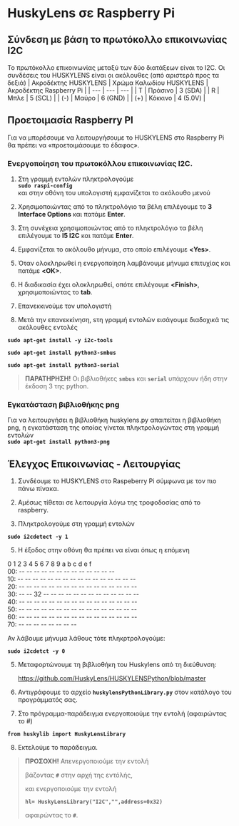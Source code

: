 # HuskyLens σε Raspberry Pi

## Σύνδεση με βάση το πρωτόκολλο επικοινωνίας I2C
Το πρωτόκολλο επικοινωνίας μεταξύ των δύο διατάξεων είναι το I2C.
Οι συνδέσεις του HUSKYLENS είναι οι ακόλουθες (από αριστερά προς τα δεξιά)
| Ακροδέκτης HUSKYLENS	| Χρώμα Καλωδίου HUSKYLENS | Ακροδέκτης Raspberry Pi |
| --- | --- |  --- |
| Τ	| Πράσινο | 3 (SDA) |
| R	| Μπλε | 5 (SCL) |
| (-)	| Μαύρο | 6 (GND) |
| (+)	| Κόκκινο | 4 (5.0V) |

## Προετοιμασία Raspberry PI
Για να μπορέσουμε να λειτουργήσουμε το HUSKYLENS στο Raspberry Pi θα πρέπει να «προετοιμάσουμε το έδαφος».

### Ενεργοποίηση του πρωτοκόλλου επικοινωνίας I2C.
1.	Στη γραμμή εντολών πληκτρολογούμε \
**`sudo raspi-config`**\
και στην οθόνη του υπολογιστή εμφανίζεται το ακόλουθο μενού
 
2.	Χρησιμοποιώντας από το πληκτρολόγιο τα βέλη επιλέγουμε το **3  Interface Options** και πατάμε **Enter**.
 
3.	Στη συνέχεια χρησιμοποιώντας από το πληκτρολόγιο τα βέλη επιλέγουμε το **Ι5  I2C** και πατάμε **Enter**.
 
4.	Εμφανίζεται το ακόλουθο μήνυμα, στο οποίο επιλέγουμε **\<Yes\>**.
 
5.	Όταν ολοκληρωθεί η ενεργοποίηση λαμβάνουμε μήνυμα επιτυχίας και πατάμε **\<OK\>**.
 
6.	Η διαδικασία έχει ολοκληρωθεί, οπότε επιλέγουμε **\<Finish\>**, χρησιμοποιώντας το **tab**.
 
7.	Επανεκκινούμε τον υπολογιστή

8.	Μετά την επανεκκίνηση, sτη γραμμή εντολών εισάγουμε διαδοχικά τις ακόλουθες εντολές

**`sudo apt-get install -y i2c-tools`**

**`sudo apt-get install python3-smbus`** 

**`sudo apt-get install python3-serial`** 

> **ΠΑΡΑΤΗΡΗΣΗ!** Οι βιβλιοθήκες **`smbus`** και **`serial`** υπάρχουν ήδη στην έκδοση 3 της python.

### Εγκατάσταση βιβλιοθήκης png
Για να λειτουργήσει η βιβλιοθήκη huskylens.py απαιτείται η βιβλιοθήκη png, η εγκατάσταση της οποίας γίνεται πληκτρολογώντας στη γραμμή εντολών\
**`sudo apt-get install python3-png`**

## Έλεγχος Επικοινωνίας - Λειτουργίας
1.	Συνδέουμε το HUSKYLENS στο Raspeberry Pi σύμφωνα με τον πιο πάνω πίνακα.

2.	Αμέσως τίθεται σε λειτουργία λόγω της τροφοδοσίας από το raspberry.

3.	Πληκτρολογούμε στη γραμμή εντολών

   **`sudo i2cdetect -y 1`**
  	
5.	Η έξοδος στην οθόνη θα πρέπει να είναι όπως η επόμενη

0  1  2  3  4  5  6  7  8  9  a  b  c  d  e  f\
00:          -- -- -- -- -- -- -- -- -- -- -- -- --\
10: -- -- -- -- -- -- -- -- -- -- -- -- -- -- -- --\
20: -- -- -- -- -- -- -- -- -- -- -- -- -- -- -- --\
30: -- -- 32 -- -- -- -- -- -- -- -- -- -- -- -- --\
40: -- -- -- -- -- -- -- -- -- -- -- -- -- -- -- --\
50: -- -- -- -- -- -- -- -- -- -- -- -- -- -- -- --\
60: -- -- -- -- -- -- -- -- -- -- -- -- -- -- -- --\
70: -- -- -- -- -- -- -- --

Αν λάβουμε μήνυμα λάθους τότε πληκρτρολογούμε:

**`sudo i2cdetct -y 0`**

5.	Μεταφορτώνουμε τη βιβλιοθήκη του Huskylens από τη διεύθυνση:

  	https://github.com/HuskyLens/HUSKYLENSPython/blob/master
  	
6.	Αντιγράφουμε το αρχείο **`huskylensPythonLibrary.py`** στον κατάλογο του προγράμματός σας.
  
7.	Στο πρόγραμμα-παράδειγμα ενεργοποιούμε την εντολή (αφαιρώντας το #)

**`from huskylib import HuskyLensLibrary`**

8.	Εκτελούμε το παράδειγμα. 

> **ΠΡΟΣΟΧΗ!**
> Απενεργοποιούμε την εντολή
>
> 
> 
> βάζοντας **`#`** στην αρχή της εντόλής,
>
> και ενεργοποιούμε την εντολή
>
> **`hl= HuskyLensLibrary("I2C","",address=0x32)`**
>
> αφαιρώντας το **`#`**.
 

